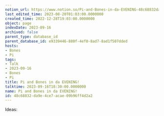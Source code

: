 ```yaml
---
notion_url: https://www.notion.so/Pi-and-Bones-in-da-EVENING-48c68832da9e4ce7acae09b96ff4d2a2
last_edited_time: 2023-08-20T01:03:00.0000000
created_time: 2022-12-28T19:03:00.0000000
object: page
indexDate: 2023-09-16
archived: false
parent_type: database_id
parent_database_id: e9339446-880f-4ef0-8ad7-8ad1f507dded
hosts:
- Bones
- Pi
tags:
- Talk
- 2023-09-16
- Bones
- Pi
title: Pi and Bones in da EVENING!
talktime: 2023-09-16T18:30:00.0000000
name: Pi and Bones in da EVENING!
id: 48c68832-da9e-4ce7-acae-09b96ff4d2a2
---
```


Ideas:
























